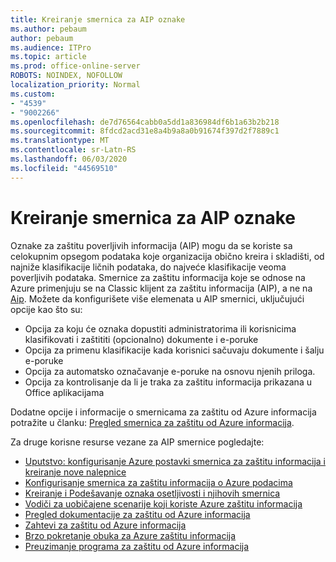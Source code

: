 ```yaml
---
title: Kreiranje smernica za AIP oznake
ms.author: pebaum
author: pebaum
ms.audience: ITPro
ms.topic: article
ms.prod: office-online-server
ROBOTS: NOINDEX, NOFOLLOW
localization_priority: Normal
ms.custom:
- "4539"
- "9002266"
ms.openlocfilehash: de7d76564cabb0a5dd1a836984df6b1a63b2b218
ms.sourcegitcommit: 8fdcd2acd31e8a4b9a8a0b91674f397d2f7889c1
ms.translationtype: MT
ms.contentlocale: sr-Latn-RS
ms.lasthandoff: 06/03/2020
ms.locfileid: "44569510"
---
```

# <a name="creating-aip-label-policies"></a>Kreiranje smernica za AIP oznake

Oznake za zaštitu poverljivih informacija (AIP) mogu da se koriste sa celokupnim opsegom podataka koje organizacija obično kreira i skladišti, od najniže klasifikacije ličnih podataka, do najveće klasifikacije veoma poverljivih podataka. Smernice za zaštitu informacija koje se odnose na Azure primenjuju se na Classic klijent za zaštitu informacija (AIP), a ne na [Aip](https://docs.microsoft.com/azure/information-protection/rms-client/unifiedlabelingclient-version-release-history). Možete da konfigurišete više elemenata u AIP smernici, uključujući opcije kao što su:

- Opcija za koju će oznaka dopustiti administratorima ili korisnicima klasifikovati i zaštititi (opcionalno) dokumente i e-poruke
- Opcija za primenu klasifikacije kada korisnici sačuvaju dokumente i šalju e-poruke
- Opcija za automatsko označavanje e-poruke na osnovu njenih priloga.
- Opcija za kontrolisanje da li je traka za zaštitu informacija prikazana u Office aplikacijama

Dodatne opcije i informacije o smernicama za zaštitu od Azure informacija potražite u članku: [Pregled smernica za zaštitu od Azure informacija](https://docs.microsoft.com/azure/information-protection/overview-policy).  

Za druge korisne resurse vezane za AIP smernice pogledajte:

- [Uputstvo: konfigurisanje Azure postavki smernica za zaštitu informacija i kreiranje nove nalepnice](https://docs.microsoft.com/azure/information-protection/infoprotect-quick-start-tutorial)  
- [Konfigurisanje smernica za zaštitu informacija o Azure podacima](https://docs.microsoft.com/azure/information-protection/configure-policy)  
- [Kreiranje i Podešavanje oznaka osetljivosti i njihovih smernica](https://docs.microsoft.com/microsoft-365/compliance/create-sensitivity-labels)  
- [Vodiči za uobičajene scenarije koji koriste Azure zaštitu informacija](https://docs.microsoft.com/azure/information-protection/how-to-guides)  
- [Pregled dokumentacije za zaštitu od Azure informacija](https://docs.microsoft.com/azure/information-protection/what-is-information-protection)  
- [Zahtevi za zaštitu od Azure informacija](https://docs.microsoft.com/azure/information-protection/get-started/requirements)  
- [Brzo pokretanje obuka za Azure zaštitu informacija](https://docs.microsoft.com/azure/information-protection/get-started/infoprotect-quick-start-tutorial)  
- [Preuzimanje programa za zaštitu od Azure informacija](https://www.microsoft.com/download/details.aspx?id=53018)